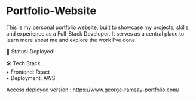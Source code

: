 # Portfolio-Website
 

This is my personal portfolio website, built to showcase my projects, skills, and experience as a Full-Stack Developer. It serves as a central place to learn more about me and explore the work I’ve done.

🚧 Status: Deployed!


🛠️ Tech Stack \
	•	Frontend: React \
	•	Deployment: AWS 

Access deployed version : https://www.george-ramsay-portfolio.com/
